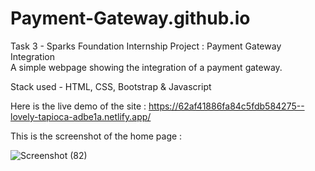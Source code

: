 # Payment-Gateway.github.io

Task 3 -
Sparks Foundation Internship Project : Payment Gateway Integration  
A simple webpage showing the integration of a payment gateway.  

Stack used - 
HTML, CSS, Bootstrap & Javascript 

Here is the live demo of the site : https://62af41886fa84c5fdb584275--lovely-tapioca-adbe1a.netlify.app/

This is the screenshot of the home page :

![Screenshot (82)](https://user-images.githubusercontent.com/75122082/174490910-9ff2d2c5-f4de-469e-98b0-bda813a69e27.png)

